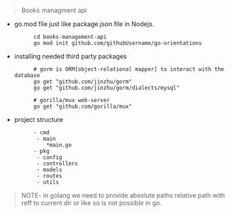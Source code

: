 > Books managment api

- go.mod file just like package.json file in Nodejs.

            cd books-management-api
            go mod init github.com/githubUsername/go-orientations

- installing needed third party packages

            # gorm is ORM[object-relational mapper] to interact with the database
            go get "github.com/jinzhu/gorm"
            go get "github.com/jinzhu/gorm/dialects/mysql"

            # gorilla/mux web-server
            go get "github.com/gorilla/mux"

- project structure

            - cmd
             - main
                *main.go
            - pkg
             - config
             - controllers
             - models
             - routes
             - utils

> NOTE- in golang we need to provide absolute paths relative path with reff to current dir or like so is not possible in go.

